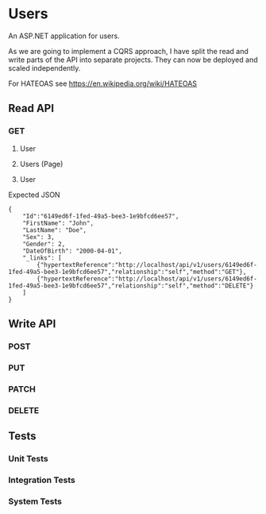 # Users

An ASP.NET application for users.

As we are going to implement a CQRS approach, I have split the read and write parts of the API into separate projects. They can now be deployed and scaled independently. 

For HATEOAS see https://en.wikipedia.org/wiki/HATEOAS

## Read API

### GET

1. User
2. Users (Page)

1. User

Expected JSON

```
{
    "Id":"6149ed6f-1fed-49a5-bee3-1e9bfcd6ee57",
    "FirstName": "John",
    "LastName": "Doe",
    "Sex": 3,
    "Gender": 2,
    "DateOfBirth": "2000-04-01",
    "_links": [
        {"hypertextReference":"http://localhost/api/v1/users/6149ed6f-1fed-49a5-bee3-1e9bfcd6ee57","relationship":"self","method":"GET"},
        {"hypertextReference":"http://localhost/api/v1/users/6149ed6f-1fed-49a5-bee3-1e9bfcd6ee57","relationship":"self","method":"DELETE"}
    ]
}
```


## Write API

### POST
### PUT
### PATCH
### DELETE

## Tests

### Unit Tests

### Integration Tests

### System Tests


